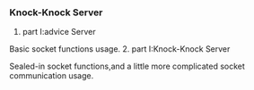 ### Knock-Knock Server
1. part I:advice Server

  Basic socket functions usage.
2. part I:Knock-Knock Server

  Sealed-in socket functions,and a little more complicated socket communication usage.